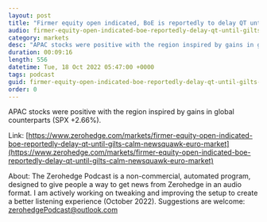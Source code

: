 ```yaml
---
layout: post
title: "Firmer equity open indicated, BoE is reportedly to delay QT until Gilts calm - Newsquawk Euro Market Open"
audio: firmer-equity-open-indicated-boe-reportedly-delay-qt-until-gilts-calm-newsquawk-euro-market-0
category: markets
desc: "APAC stocks were positive with the region inspired by gains in global counterparts (SPX +2.66%)."
duration: 00:09:16
length: 556
datetime: Tue, 18 Oct 2022 05:47:00 +0000
tags: podcast
guid: firmer-equity-open-indicated-boe-reportedly-delay-qt-until-gilts-calm-newsquawk-euro-market-0
order: 0
---
```

APAC stocks were positive with the region inspired by gains in global counterparts (SPX +2.66%).

Link: [https://www.zerohedge.com/markets/firmer-equity-open-indicated-boe-reportedly-delay-qt-until-gilts-calm-newsquawk-euro-market](https://www.zerohedge.com/markets/firmer-equity-open-indicated-boe-reportedly-delay-qt-until-gilts-calm-newsquawk-euro-market)

About: The Zerohedge Podcast is a non-commercial, automated program, designed to give people a way to get news from Zerohedge in an audio format.  I am actively working on tweaking and improving the setup to create a better listening experience (October 2022).  Suggestions are welcome: [zerohedgePodcast@outlook.com](mailto:zerohedgePodcast@outlook.com)